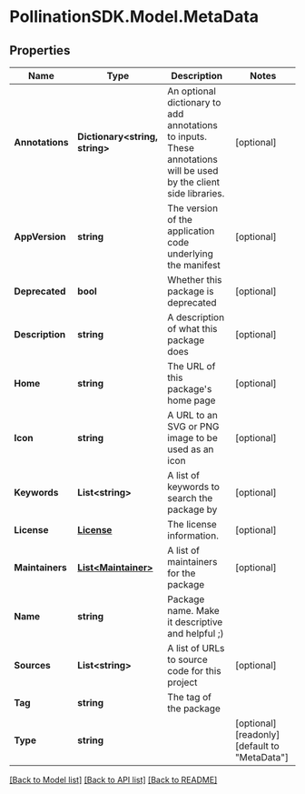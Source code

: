 
# PollinationSDK.Model.MetaData

## Properties

Name | Type | Description | Notes
------------ | ------------- | ------------- | -------------
**Annotations** | **Dictionary&lt;string, string&gt;** | An optional dictionary to add annotations to inputs. These annotations will be used by the client side libraries. | [optional] 
**AppVersion** | **string** | The version of the application code underlying the manifest | [optional] 
**Deprecated** | **bool** | Whether this package is deprecated | [optional] 
**Description** | **string** | A description of what this package does | [optional] 
**Home** | **string** | The URL of this package&#39;s home page | [optional] 
**Icon** | **string** | A URL to an SVG or PNG image to be used as an icon | [optional] 
**Keywords** | **List&lt;string&gt;** | A list of keywords to search the package by | [optional] 
**License** | [**License**](License.md) | The license information. | [optional] 
**Maintainers** | [**List&lt;Maintainer&gt;**](Maintainer.md) | A list of maintainers for the package | [optional] 
**Name** | **string** | Package name. Make it descriptive and helpful ;) | 
**Sources** | **List&lt;string&gt;** | A list of URLs to source code for this project | [optional] 
**Tag** | **string** | The tag of the package | 
**Type** | **string** |  | [optional] [readonly] [default to "MetaData"]

[[Back to Model list]](../README.md#documentation-for-models)
[[Back to API list]](../README.md#documentation-for-api-endpoints)
[[Back to README]](../README.md)

